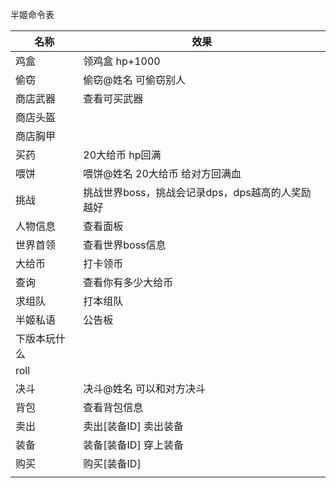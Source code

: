 半姬命令表

| 名称         | 效果                                             |
| ------------ | ------------------------------------------------ |
| 鸡盒         | 领鸡盒 hp+1000                                   |
| 偷窃         | 偷窃@姓名  可偷窃别人                            |
| 商店武器     | 查看可买武器                                     |
| 商店头盔     |                                                  |
| 商店胸甲     |                                                  |
| 买药         | 20大给币      hp回满                             |
| 喂饼         | 喂饼@姓名  20大给币  给对方回满血                |
| 挑战         | 挑战世界boss，挑战会记录dps，dps越高的人奖励越好 |
| 人物信息     | 查看面板                                         |
| 世界首领     | 查看世界boss信息                                 |
| 大给币       | 打卡领币                                         |
| 查询         | 查看你有多少大给币                               |
| 求组队       | 打本组队                                         |
| 半姬私语     | 公告板                                           |
| 下版本玩什么 |                                                  |
| roll         |                                                  |
| 决斗         | 决斗@姓名   可以和对方决斗                       |
| 背包         | 查看背包信息                                     |
| 卖出         | 卖出[装备ID] 卖出装备                            |
| 装备         | 装备[装备ID] 穿上装备                            |
| 购买         | 购买[装备ID]                                     |
|              |                                                  |

